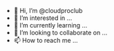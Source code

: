 - 👋 Hi, I’m @cloudproclub
- 👀 I’m interested in ...
- 🌱 I’m currently learning ...
- 💞️ I’m looking to collaborate on ...
- 📫 How to reach me ...

<!---
cloudproclub/cloudproclub is a ✨ special ✨ repository because its `README.md` (this file) appears on your GitHub profile.
You can click the Preview link to take a look at your changes.
--->
